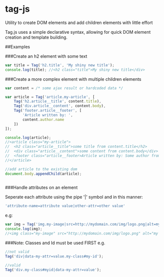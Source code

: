 # tag-js
Utility to create DOM elements and add children elements with little effort

Tag.js uses a simple declarative syntax, allowing for quick DOM element creation and template building.

##Examples

###Create an h2 element with some text
```javascript
var title = Tag('h2.title', 'My shiny new title');
console.log(title); //<h2 class="title">My shiny new title</div>
```

###Create a more complex element with multiple children elements
```javascript
var content = /* some ajax result or hardcoded data */

var article = Tag('article.my-article', [
    Tag('h2.article__title', content.title),
    Tag('div.article__content', content.body),
    Tag('footer.article__footer', [
        'Article written by: ',
        content.author.name
    ])
]);

console.log(article);
//<article class="my-article">
//  <h2 class="article__title">some title from content.title</h2>
//  <div class="article__content">some content from content.body</div>
//  <footer class="article__footer>Article written by: Some author from content.author.name</footer>
//</article>

//add article to the existing dom
document.body.appendChild(article);
  
```

###Handle attributes on an element

Seperate each attribute using the pipe '|' symbol and in this manner: 
```javascript 
'attribute-name=attribute value|other-attr=other value'
```

e.g:
```javascript
var img = Tag('img.my-image|src=http://mydomain.com/img/logo.png|alt=my nice image');
console.log(img);
//<img class="my-image" src="http://mydomain.com/img/logo.png" alt="my nice image" />

```

###Note: Classes and Id must be used FIRST
e.g.
```javascript
//not valid
Tag('div|data-my-attr=value.my-class#my-id');

//valid
Tag('div.my-class#myid|data-my-attr=value');


